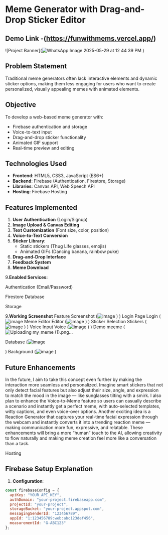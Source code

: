 # Meme Generator with Drag-and-Drop Sticker Editor
## Demo Link -(https://funwithmems.vercel.app/)

![Project Banner](![WhatsApp Image 2025-05-29 at 12 44 39 PM](https://github.com/user-attachments/assets/80acb4fb-cc8d-4bb8-bf1e-85f7b9cb3586)
)

## Problem Statement
Traditional meme generators often lack interactive elements and dynamic sticker options, making them less engaging for users who want to create personalized, visually appealing memes with animated elements.

## Objective
To develop a web-based meme generator with:
- Firebase authentication and storage
- Voice-to-text input
- Drag-and-drop sticker functionality
- Animated GIF support
- Real-time preview and editing

## Technologies Used
- **Frontend**: HTML5, CSS3, JavaScript (ES6+)
- **Backend**: Firebase (Authentication, Firestore, Storage)
- **Libraries**: Canvas API, Web Speech API
- **Hosting**: Firebase Hosting

## Features Implemented
1. **User Authentication** (Login/Signup)
2. **Image Upload & Canvas Editing**
3. **Text Customization** (Font size, color, position)
4. **Voice-to-Text Conversion**
5. **Sticker Library**:
   - Static stickers (Thug Life glasses, emojis)
   - Animated GIFs (Dancing banana, rainbow puke)
6. **Drag-and-Drop Interface**
7. **Feedback System**
8. **Meme Download**

9.**Enabled Services:**

Authentication (Email/Password)

Firestore Database

Storage

9.**Working Screenshot**
Feature	Screenshot (![image](https://github.com/user-attachments/assets/96a91ee4-d07c-49df-95a6-10bd61e4b24b)
)
)
Login Page	Login  (![image](https://github.com/user-attachments/assets/4e250a46-47e1-45c4-88fc-c6cd8dab33b7)
Meme Editor	Editor (![image](https://github.com/user-attachments/assets/0698b50f-8d38-4e0e-88ee-eb7976db52b6)
)
)
Sticker Selection	Stickers (![image](https://github.com/user-attachments/assets/ccb20d01-01ed-45d7-abec-ef61fc46fa4b)
)
)
Voice Input	Voice (![image](https://github.com/user-attachments/assets/985045fe-629b-4abf-b2f5-c1622387aba8)
)
)
Demo meeme (![Uploading my_meme (1).png…]()


Database (![image](https://github.com/user-attachments/assets/f5afdf80-b291-402d-a1b9-548d2073c919)

)
Background  (![image](https://github.com/user-attachments/assets/f5894159-a843-4eed-b9ed-8065fd1f4638)
)

## Future Enhancements
In the future, I aim to take this concept even further by making the interaction more seamless and personalized. Imagine smart stickers that not only detect facial features but also adjust their size, angle, and expression to match the mood in the image — like sunglasses tilting with a smirk. I also plan to enhance the Voice-to-Meme feature so users can casually describe a scenario and instantly get a perfect meme, with auto-selected templates, witty captions, and even voice-over options. Another exciting idea is a Reaction Generator that captures your real-time facial expression through the webcam and instantly converts it into a trending reaction meme — making communication more fun, expressive, and relatable. These enhancements will bring a more “human” touch to the AI, allowing creativity to flow naturally and making meme creation feel more like a conversation than a task.


Hosting
## Firebase Setup Explanation
1. **Configuration**:
```javascript
const firebaseConfig = {
  apiKey: "YOUR_API_KEY",
  authDomain: "your-project.firebaseapp.com",
  projectId: "your-project",
  storageBucket: "your-project.appspot.com",
  messagingSenderId: "123456789",
  appId: "1:123456789:web:abc123def456",
  measurementId: "G-ABC123"
};
